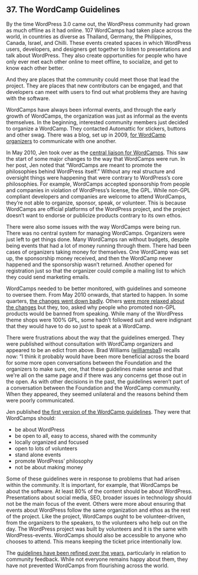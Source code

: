 ## 37. The WordCamp Guidelines

By the time WordPress 3.0 came out, the WordPress community had grown as much offline as it had online. 107 WordCamps had taken place across the world, in countries as diverse as Thailand, Germany, the Philippines, Canada, Israel, and Chilli. These events created spaces in which WordPress users, developers, and designers get together to listen to presentations and talk about WordPress. They also create opportunities for people who have only ever met each other online to meet offline, to socialize, and get to know each other better. 

And they are places that the community could meet those that lead the project. They are places that new contributors can be engaged, and that developers can meet with users to find out what problems they are having with the software.

WordCamps have always been informal events, and through the early growth of WordCamps, the organization was just as informal as the events themselves. In the beginning, interested community members just decided to organize a WordCamp. They contacted Automattic for stickers, buttons and other swag. There was a blog, set up in 2009, [for WordCamp organizers](http://wordcamphowto.wordpress.com/2009/06/26/hello-welcome-to-this-super-blog/) to communicate with one another.

In May 2010, Jen took over as the [central liaison for WordCamps](http://wordcamphowto.wordpress.com/2010/05/19/fyi-im-taking-over-as-central-liaison/). This saw the start of some major changes to the way that WordCamps were run. In her post, Jen noted that “WordCamps are meant to promote the philosophies behind WordPress itself.” Without any real structure and oversight things were happening that were contrary to WordPress’s core philosophies. For example, WordCamps accepted sponsorship from people and companies in violation of WordPress’s license, the GPL. While non-GPL compliant developers and companies are welcome to attend WordCamps, they’re not able to organize, sponsor, speak, or volunteer. This is because WordCamps are official platforms of the WordPress project, and the project doesn’t want to endorse or publicize products contrary to its own ethos.

There were also some issues with the way WordCamps were being run. There was no central system for managing WordCamps. Organizers were just left to get things done. Many WordCamps ran without budgets, despite being events that had a lot of money running through them. There had been cases of organizers taking money for themselves. One WordCamp was set up, the sponsorship money received, and then the WordCamp never happened and the sponsorship wasn’t returned. Another opened for registration just so that the organizer could compile a mailing list to which they could send marketing emails. 	

WordCamps needed to be better monitored, with guidelines and someone to oversee them. From May 2010 onwards, that started to happen. In some quarters, [the changes went down badly](http://onefinejay.com/2010/05/19/a-few-questions-on-jane-wells-revised-wordcamp-policies). Others [were more relaxed about the changes](http://www.bloggingpro.com/archives/2010/05/19/wordcamps-need-to-be-gpl-too-now/) but they, too, asked why people who promoted non-GPL products would be banned from speaking. While many of the WordPress theme shops were 100% GPL, some hadn’t followed suit and were indignant that they would have to do so just to speak at a WordCamp.	

There were frustrations about the way that the guidelines emerged. They were published without consultation with WordCamp organizers and appeared to be an edict from above. Brad Williams ([williamsba1](http://profiles.wordpress.org/williamsba1)) recalls now: “I think it probably would have been more beneficial across the board for some more open conversations between the Foundation and the organizers to make sure, one, that these guidelines make sense and that we're all on the same page and if there was any concerns get those out in the open. As with other decisions in the past, the guidelines weren’t part of a conversation between the Foundation and the WordCamp community. When they appeared, they seemed unilateral and the reasons behind them were poorly communicated.

Jen published [the first version of the WordCamp guidelines](https://web.archive.org/web/20100723003529/http://central.wordcamp.org/about/). They were that WordCamps should:
	
- be about WordPress 
- be open to all, easy to access, shared with the community 
- locally organized and focused 
- open to lots of volunteers
- stand alone events 
- promote WordPress’ philosophy 
- not be about making money	

Some of these guidelines were in response to problems that had arisen within the community. It is important, for example, that WordCamps be about the software. At least 80% of the content should be about WordPress. Presentations about social media, SEO, broader issues in technology should not be the main focus of the event. Others were more about ensuring that events about WordPress follow the same organization and ethos as the rest of the project. Like the project, WordCamps ought to be volunteer-driven, from the organizers to the speakers, to the volunteers who help out on the day. The WordPress project was built by volunteers and it is the same with WordPress-events. WordCamps should also be accessible to anyone who chooses to attend. This means keeping the ticket price intentionally low. 

The [guidelines have been refined over the years](http://plan.wordcamp.org/become-an-organizer/representing-wordpress/), particularly in relation to community feedback. While not everyone remains happy about them, they have not prevented WordCamps from flourishing across the world.	
